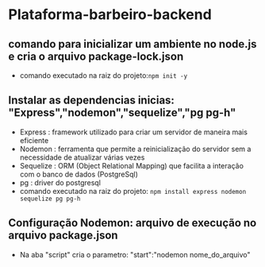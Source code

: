 # Plataforma-barbeiro-backend

## comando para inicializar um ambiente no node.js e cria o arquivo package-lock.json
- comando executado na raiz do projeto:`npm init -y`

## Instalar as dependencias inicias: "Express","nodemon","sequelize","pg pg-h"
- Express : framework utilizado para criar um servidor de maneira mais eficiente
- Nodemon : ferramenta que permite a reinicialização do servidor sem a necessidade de atualizar várias vezes
- Sequelize : ORM (Object Relational Mapping) que facilita a interação com o banco de dados (PostgreSql)
- pg : driver do postgresql
- comando executado na raiz do projeto: `npm install express nodemon sequelize pg pg-h`

## Configuração Nodemon: arquivo de execução no arquivo package.json
- Na aba "script" cria o parametro: "start":"nodemon nome_do_arquivo"